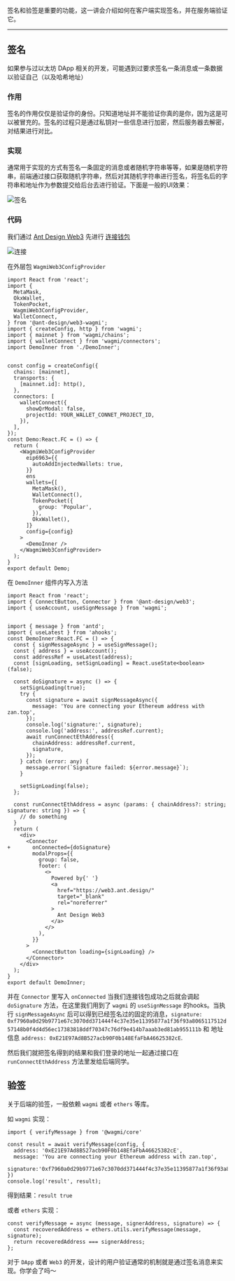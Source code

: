 签名和验签是重要的功能，这一讲会介绍如何在客户端实现签名，并在服务端验证它。

---

## 签名

如果参与过以太坊 DApp 相关的开发，可能遇到过要求签名一条消息或一条数据以验证自己（以及哈希地址）

### 作用

签名的作用仅仅是验证你的身份。只知道地址并不能验证你真的是你，因为这是可以被冒充的。签名的过程只是通过私钥对一些信息进行加密，然后服务器去解密，对结果进行对比。

### 实现

通常用于实现的方式有签名一条固定的消息或者随机字符串等等，如果是随机字符串，前端通过接口获取随机字符串，然后对其随机字符串进行签名，将签名后的字符串和地址作为参数提交给后台去进行验证。下面是一般的UI效果：

![签名](./img/signature.png)

### 代码

我们通过 [Ant Design Web3](https://web3.ant.design/) 先进行 [连接钱包](../03_ConnectWallet/readme.md)

![连接](./img/connect.png)

在外层包 `WagmiWeb3ConfigProvider`

``` tsx
import React from 'react';
import {
  MetaMask,
  OkxWallet,
  TokenPocket,
  WagmiWeb3ConfigProvider,
  WalletConnect,
} from '@ant-design/web3-wagmi';
import { createConfig, http } from 'wagmi';
import { mainnet } from 'wagmi/chains';
import { walletConnect } from 'wagmi/connectors';
import DemoInner from './DemoInner';


const config = createConfig({
  chains: [mainnet],
  transports: {
    [mainnet.id]: http(),
  },
  connectors: [
    walletConnect({
      showQrModal: false,
      projectId: YOUR_WALLET_CONNET_PROJECT_ID,
    }),
  ],
});
const Demo:React.FC = () => {
  return (
    <WagmiWeb3ConfigProvider
      eip6963={{
        autoAddInjectedWallets: true,
      }}
      ens
      wallets={[
        MetaMask(),
        WalletConnect(),
        TokenPocket({
          group: 'Popular',
        }),
        OkxWallet(),
      ]}
      config={config}
    >
      <DemoInner />
    </WagmiWeb3ConfigProvider>
  );
}
export default Demo;

```

在 `DemoInner` 组件内写入方法

``` tsx
import React from 'react';
import { ConnectButton, Connector } from '@ant-design/web3';
import { useAccount, useSignMessage } from 'wagmi';


import { message } from 'antd';
import { useLatest } from 'ahooks';
const DemoInner:React.FC = () => {
  const { signMessageAsync } = useSignMessage();
  const { address } = useAccount();
  const addressRef = useLatest(address);
  const [signLoading, setSignLoading] = React.useState<boolean>(false);

  const doSignature = async () => {
    setSignLoading(true);
    try {
      const signature = await signMessageAsync({
        message: 'You are connecting your Ethereum address with zan.top',
      });
      console.log('signature:', signature);
      console.log('address:', addressRef.current);
      await runConnectEthAddress({
        chainAddress: addressRef.current,
        signature,
      });
    } catch (error: any) {
      message.error(`Signature failed: ${error.message}`);
    }

    setSignLoading(false);
  };

  const runConnectEthAddress = async (params: { chainAddress?: string; signature: string }) => {
    // do something
  }
  return (
    <div>
      <Connector
+       onConnected={doSignature}
        modalProps={{
          group: false,
          footer: (
            <>
              Powered by{' '}
              <a
                href="https://web3.ant.design/"
                target="_blank"
                rel="noreferrer"
              >
                Ant Design Web3
              </a>
            </>
          ),
        }}
      >
        <ConnectButton loading={signLoading} />
      </Connector>
    </div>
  );
}
export default DemoInner;

```
并在 `Connector` 里写入 `onConnected` 当我们连接钱包成功之后就会调起 `doSignature` 方法，在这里我们用到了 `wagmi` 的 `useSignMessage` 的hooks。当执行 `signMessageAsync` 后可以得到已经签名过的固定的消息，`signature: 0xf7960a0d29b9771e67c3070dd371444f4c37e35e11395877a1f36f93a8065117512d57148b0f4d4d56ec17383818ddf70347c76df9e414b7aaab3ed81ab955111b` 和 地址信息 `address: 0xE21E97Ad8B527acb90F0b148EfaFbA46625382cE`.

然后我们就把签名得到的结果和我们登录的地址一起通过接口在 `runConnectEthAddress` 方法里发给后端同学。

## 验签

关于后端的验签，一般依赖 `wagmi` 或者 `ethers` 等库。

如 `wagmi` 实现： 
``` tsx
import { verifyMessage } from '@wagmi/core'

const result = await verifyMessage(config, {
  address: '0xE21E97Ad8B527acb90F0b148EfaFbA46625382cE',
  message: 'You are connecting your Ethereum address with zan.top',
  signature:'0xf7960a0d29b9771e67c3070dd371444f4c37e35e11395877a1f36f93a8065117512d57148b0f4d4d56ec17383818ddf70347c76df9e414b7aaab3ed81ab955111b'
})
console.log('result', result);

```
得到结果：`result true` 

或者 `ethers` 实现：
``` tsx
const verifyMessage = async (message, signerAddress, signature) => {
  const recoveredAddress = ethers.utils.verifyMessage(message, signature);
  return recoveredAddress === signerAddress;
};
```

对于 `DApp` 或者 `Web3` 的开发，设计的用户验证通常的机制就是通过签名消息来实现。你学会了吗～
